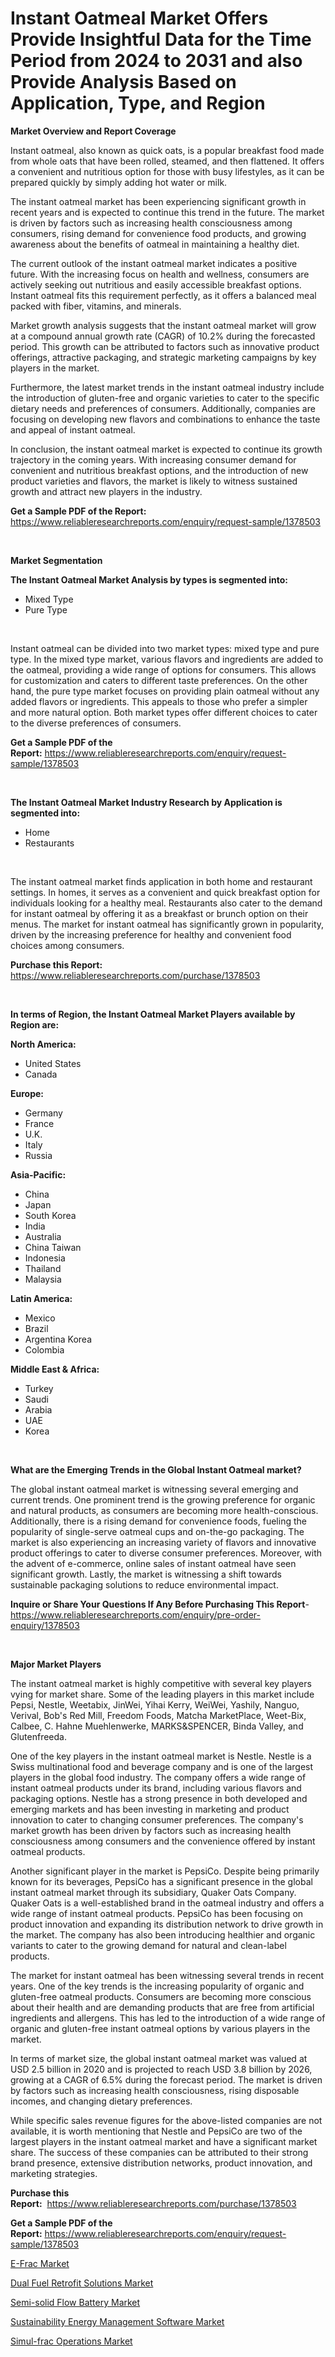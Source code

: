 <p><h1>Instant Oatmeal Market Offers Provide Insightful Data for the Time Period from 2024 to 2031 and also Provide Analysis Based on Application, Type, and Region</h1></p><p><strong>Market Overview and Report Coverage</strong></p>
<p><p>Instant oatmeal, also known as quick oats, is a popular breakfast food made from whole oats that have been rolled, steamed, and then flattened. It offers a convenient and nutritious option for those with busy lifestyles, as it can be prepared quickly by simply adding hot water or milk.</p><p>The instant oatmeal market has been experiencing significant growth in recent years and is expected to continue this trend in the future. The market is driven by factors such as increasing health consciousness among consumers, rising demand for convenience food products, and growing awareness about the benefits of oatmeal in maintaining a healthy diet.</p><p>The current outlook of the instant oatmeal market indicates a positive future. With the increasing focus on health and wellness, consumers are actively seeking out nutritious and easily accessible breakfast options. Instant oatmeal fits this requirement perfectly, as it offers a balanced meal packed with fiber, vitamins, and minerals.</p><p>Market growth analysis suggests that the instant oatmeal market will grow at a compound annual growth rate (CAGR) of 10.2% during the forecasted period. This growth can be attributed to factors such as innovative product offerings, attractive packaging, and strategic marketing campaigns by key players in the market.</p><p>Furthermore, the latest market trends in the instant oatmeal industry include the introduction of gluten-free and organic varieties to cater to the specific dietary needs and preferences of consumers. Additionally, companies are focusing on developing new flavors and combinations to enhance the taste and appeal of instant oatmeal.</p><p>In conclusion, the instant oatmeal market is expected to continue its growth trajectory in the coming years. With increasing consumer demand for convenient and nutritious breakfast options, and the introduction of new product varieties and flavors, the market is likely to witness sustained growth and attract new players in the industry.</p></p>
<p><strong>Get a Sample PDF of the Report:</strong> <a href="https://www.reliableresearchreports.com/enquiry/request-sample/1378503">https://www.reliableresearchreports.com/enquiry/request-sample/1378503</a></p>
<p>&nbsp;</p>
<p><strong>Market Segmentation</strong></p>
<p><strong>The Instant Oatmeal Market Analysis by types is segmented into:</strong></p>
<p><ul><li>Mixed Type</li><li>Pure Type</li></ul></p>
<p>&nbsp;</p>
<p><p>Instant oatmeal can be divided into two market types: mixed type and pure type. In the mixed type market, various flavors and ingredients are added to the oatmeal, providing a wide range of options for consumers. This allows for customization and caters to different taste preferences. On the other hand, the pure type market focuses on providing plain oatmeal without any added flavors or ingredients. This appeals to those who prefer a simpler and more natural option. Both market types offer different choices to cater to the diverse preferences of consumers.</p></p>
<p><strong>Get a Sample PDF of the Report:</strong>&nbsp;<a href="https://www.reliableresearchreports.com/enquiry/request-sample/1378503">https://www.reliableresearchreports.com/enquiry/request-sample/1378503</a></p>
<p>&nbsp;</p>
<p><strong>The Instant Oatmeal Market Industry Research by Application is segmented into:</strong></p>
<p><ul><li>Home</li><li>Restaurants</li></ul></p>
<p>&nbsp;</p>
<p><p>The instant oatmeal market finds application in both home and restaurant settings. In homes, it serves as a convenient and quick breakfast option for individuals looking for a healthy meal. Restaurants also cater to the demand for instant oatmeal by offering it as a breakfast or brunch option on their menus. The market for instant oatmeal has significantly grown in popularity, driven by the increasing preference for healthy and convenient food choices among consumers.</p></p>
<p><strong>Purchase this Report:</strong>&nbsp; <a href="https://www.reliableresearchreports.com/purchase/1378503">https://www.reliableresearchreports.com/purchase/1378503</a></p>
<p>&nbsp;</p>
<p><strong>In terms of Region, the Instant Oatmeal Market Players available by Region are:</strong></p>
<p>
    <p> <strong> North America: </strong>
        <ul>
            <li>United States</li>
            <li>Canada</li>
        </ul>
        </p> 
    <p> <strong> Europe: </strong>
        <ul>
            <li>Germany</li>
            <li>France</li>
            <li>U.K.</li>
            <li>Italy</li>
            <li>Russia</li>
        </ul>
        </p> 
    <p> <strong> Asia-Pacific: </strong>
        <ul>
            <li>China</li>
            <li>Japan</li>
            <li>South Korea</li>
            <li>India</li>
            <li>Australia</li>
            <li>China Taiwan</li>
            <li>Indonesia</li>
            <li>Thailand</li>
            <li>Malaysia</li>
        </ul>
        </p> 
    <p> <strong> Latin America: </strong>
        <ul>
            <li>Mexico</li>
            <li>Brazil</li>
            <li>Argentina Korea</li>
            <li>Colombia</li>
        </ul>
        </p> 
    <p> <strong> Middle East & Africa: </strong>
        <ul>
            <li>Turkey</li>
            <li>Saudi</li>
            <li>Arabia</li>
            <li>UAE</li>
            <li>Korea</li>
        </ul>
    </p>
    </p>
<p>&nbsp;</p>
<p><strong>What are the Emerging Trends in the Global Instant Oatmeal market?</strong></p>
<p><p>The global instant oatmeal market is witnessing several emerging and current trends. One prominent trend is the growing preference for organic and natural products, as consumers are becoming more health-conscious. Additionally, there is a rising demand for convenience foods, fueling the popularity of single-serve oatmeal cups and on-the-go packaging. The market is also experiencing an increasing variety of flavors and innovative product offerings to cater to diverse consumer preferences. Moreover, with the advent of e-commerce, online sales of instant oatmeal have seen significant growth. Lastly, the market is witnessing a shift towards sustainable packaging solutions to reduce environmental impact.</p></p>
<p><strong>Inquire or Share Your Questions If Any Before Purchasing This Report</strong>- <a href="https://www.reliableresearchreports.com/enquiry/pre-order-enquiry/1378503">https://www.reliableresearchreports.com/enquiry/pre-order-enquiry/1378503</a></p>
<p>&nbsp;</p>
<p><strong>Major Market Players</strong></p>
<p><p>The instant oatmeal market is highly competitive with several key players vying for market share. Some of the leading players in this market include Pepsi, Nestle, Weetabix, JinWei, Yihai Kerry, WeiWei, Yashily, Nanguo, Verival, Bob's Red Mill, Freedom Foods, Matcha MarketPlace, Weet-Bix, Calbee, C. Hahne Muehlenwerke, MARKS&SPENCER, Binda Valley, and Glutenfreeda.</p><p>One of the key players in the instant oatmeal market is Nestle. Nestle is a Swiss multinational food and beverage company and is one of the largest players in the global food industry. The company offers a wide range of instant oatmeal products under its brand, including various flavors and packaging options. Nestle has a strong presence in both developed and emerging markets and has been investing in marketing and product innovation to cater to changing consumer preferences. The company's market growth has been driven by factors such as increasing health consciousness among consumers and the convenience offered by instant oatmeal products.</p><p>Another significant player in the market is PepsiCo. Despite being primarily known for its beverages, PepsiCo has a significant presence in the global instant oatmeal market through its subsidiary, Quaker Oats Company. Quaker Oats is a well-established brand in the oatmeal industry and offers a wide range of instant oatmeal products. PepsiCo has been focusing on product innovation and expanding its distribution network to drive growth in the market. The company has also been introducing healthier and organic variants to cater to the growing demand for natural and clean-label products.</p><p>The market for instant oatmeal has been witnessing several trends in recent years. One of the key trends is the increasing popularity of organic and gluten-free oatmeal products. Consumers are becoming more conscious about their health and are demanding products that are free from artificial ingredients and allergens. This has led to the introduction of a wide range of organic and gluten-free instant oatmeal options by various players in the market.</p><p>In terms of market size, the global instant oatmeal market was valued at USD 2.5 billion in 2020 and is projected to reach USD 3.8 billion by 2026, growing at a CAGR of 6.5% during the forecast period. The market is driven by factors such as increasing health consciousness, rising disposable incomes, and changing dietary preferences.</p><p>While specific sales revenue figures for the above-listed companies are not available, it is worth mentioning that Nestle and PepsiCo are two of the largest players in the instant oatmeal market and have a significant market share. The success of these companies can be attributed to their strong brand presence, extensive distribution networks, product innovation, and marketing strategies.</p></p>
<p><strong>Purchase this Report:</strong>&nbsp;&nbsp;<a href="https://www.reliableresearchreports.com/purchase/1378503">https://www.reliableresearchreports.com/purchase/1378503</a></p>
<p></p>
<p><strong>Get a Sample PDF of the Report:</strong>&nbsp;<a href="https://www.reliableresearchreports.com/enquiry/request-sample/1378503">https://www.reliableresearchreports.com/enquiry/request-sample/1378503</a></p>
<p><p><a href="https://github.com/GroverBarry/Market-Research-Report-List-3/blob/main/e-frac-market.md">E-Frac Market</a></p><p><a href="https://github.com/RickHolmes3/Market-Research-Report-List-2/blob/main/dual-fuel-retrofit-solutions-market.md">Dual Fuel Retrofit Solutions Market</a></p><p><a href="https://github.com/RoccoManning/Market-Research-Report-List-3/blob/main/semi-solid-flow-battery-market.md">Semi-solid Flow Battery Market</a></p><p><a href="https://github.com/NorbertYates/Market-Research-Report-List-3/blob/main/sustainability-energy-management-software-market.md">Sustainability Energy Management Software Market</a></p><p><a href="https://github.com/CliffMedina6/Market-Research-Report-List-2/blob/main/simul-frac-operations-market.md">Simul-frac Operations Market</a></p></p>